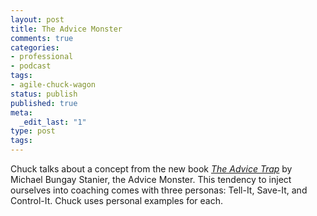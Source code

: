 ```yaml
---
layout: post
title: The Advice Monster
comments: true
categories:
- professional
- podcast
tags:
- agile-chuck-wagon
status: publish
published: true
meta:
  _edit_last: "1"
type: post
tags:
---
```

<p>Chuck talks about a concept from the new book <a href="https://www.mbs.works/theadvicetrap"><em>The Advice Trap</em></a> by Michael Bungay Stanier, the Advice Monster. This tendency to inject ourselves into coaching comes with three personas: Tell-It, Save-It, and Control-It. Chuck uses personal examples for each.</p>